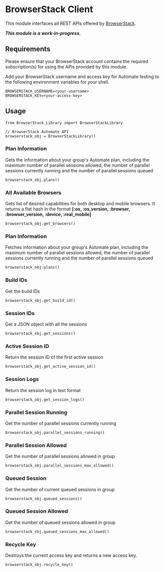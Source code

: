 # BrowserStack Client

This module interfaces all REST APIs offered by [BrowserStack](https://www.browserstack.com).

***This module is a work-in-progress.***

## Requirements

Please ensure that your BrowserStack account contains the required subscription(s) for using the APIs provided by this module.

Add your BrowserStack username and access key for Automate testing to the following environment variables for your shell.

```
BROWSERSTACK_USERNAME=<your-username>
BROWSERSTACK_KEY=<your-access-key>
```

## Usage
```
from BrowserStack_Library import BrowserStackLibrary

// BrowserStack Automate API
browserstack_obj = BrowserStackLibrary()
```
### Plan Information
Gets the information about your group's Automate plan, including the maximum number of parallel sessions allowed, the number of parallel sessions currently running and the number of parallel sessions queued
```
browserstack_obj.plans()
```
### All Available Browsers
Gets list of desired capabilities for both desktop and mobile browsers. It returns a flat hash in the format **[:os, :os_version, :browser, :browser_version, :device, :real_mobile]**
```
browserstack_obj.get_browsers()
```
### Plan Information
Fetches information about your group's Automate plan, including the maximum number of parallel sessions allowed, the number of parallel sessions currently running and the number of parallel sessions queued
```
browserstack_obj.plans()
```
### Build IDs
Get the build IDs
```
browserstack_obj.get_build_id()
```
### Session IDs
Get a JSON object with all the sessions
```
browserstack_obj.get_sessions()
```
### Active Session ID
Return the session ID of the first active session
```
browserstack_obj.get_active_session_id()
```
### Session Logs
Return the session log in text format
```
browserstack_obj.get_session_logs()
```
### Parallel Session Running
Get the number of parallel sessions currently running
```
browserstack_obj.parallel_sessions_running()
```
### Parallel Session Allowed
Get the number of parallel sessions allowed in group
```
browserstack_obj.parallel_sessions_max_allowed()
```
### Queued Session
Get the number of current queued sessions in group
```
browserstack_obj.queued_sessions()
```
### Queued Session Allowed
Get the number of queued sessions allowed in group
```
browserstack_obj.queued_sessions_max_allowed()
```
### Recycle Key
Destroys the current access key and returns a new access key.
```
browserstack_obj.recycle_key()
```